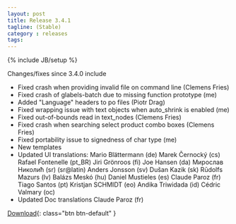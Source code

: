 ```yaml
---
layout: post
title: Release 3.4.1
tagline: (Stable)
category : releases
tags:
---
```

{% include JB/setup %}

Changes/fixes since 3.4.0 include

- Fixed crash when providing invalid file on command line (Clemens Fries)
- Fixed crash of glabels-batch due to missing function prototype (me)
- Added "Language" headers to po files (Piotr Drag)
- Fixed wrapping issue with text objects when auto_shrink is enabled (me)
- Fixed out-of-bounds read in text_nodes (Clemens Fries)
- Fixed crash when searching select product combo boxes (Clemens Fries)
- Fixed portability issue to signedness of char type (me)
- New templates
- Updated UI translations:
    Mario Blättermann (de)
    Marek Černocký (cs)
    Rafael Fontenelle (pt_BR)
    Jiri Grönroos (fi)
    Joe Hansen (da)
    Мирослав Николић (sr) (sr@latin)
    Anders Jonsson (sv)
    Dušan Kazik (sk)
    Rūdolfs Mazurs (lv)
    Balázs Meskó (hu)
    Daniel Mustieles (es)
    Claude Paroz (fr)
    Tiago Santos (pt)
    Kristjan SCHMIDT (eo)
    Andika Triwidada (id)
    Cédric Valmary (oc)
- Updated Doc translations
    Claude Paroz (fr)

[Download](/pages/download.html){: class="btn btn-default" }


